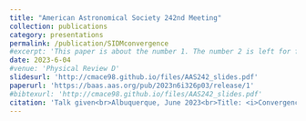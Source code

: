 ```yaml
---
title: "American Astronomical Society 242nd Meeting"
collection: publications
category: presentations
permalink: /publication/SIDMconvergence
#excerpt: 'This paper is about the number 1. The number 2 is left for future work.'
date: 2023-6-04
#venue: 'Physical Review D'
slidesurl: 'http://cmace98.github.io/files/AAS242_slides.pdf'
paperurl: 'https://baas.aas.org/pub/2023n6i326p03/release/1'
#bibtexurl: 'http://cmace98.github.io/files/AAS242_slides.pdf'
citation: 'Talk given<br>Albuquerque, June 2023<br>Title: <i>Convergence Tests and Applications of SIDM Core-Collapse Simulations</i><br><b>Charlie Mace</b><br>Zhichao Carton Zeng, Shengqi Yang, Birendra Dhanasingham, Annika Peter, Francis-Yan Cyr-Racine'
---
```

